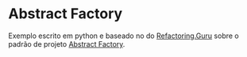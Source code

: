 # Abstract Factory

Exemplo escrito em python e baseado no do [
Refactoring.Guru](https://refactoring.guru/pt-br) sobre o padrão de projeto [Abstract Factory](https://refactoring.guru/pt-br/design-patterns/abstract-factory).